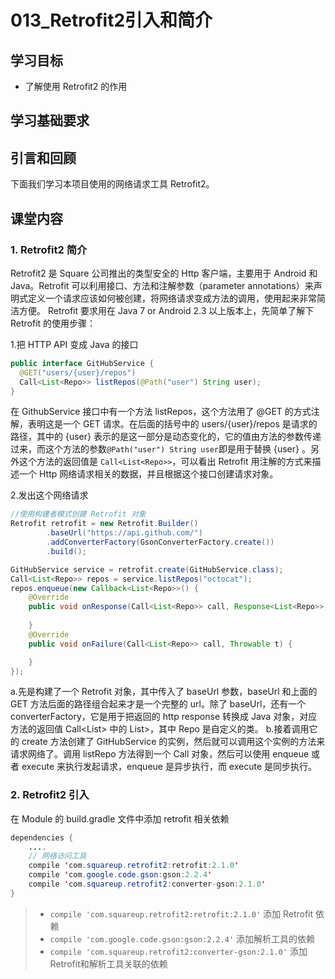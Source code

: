 # 013_Retrofit2引入和简介
## 学习目标
- 了解使用 Retrofit2 的作用

## 学习基础要求

## 引言和回顾
下面我们学习本项目使用的网络请求工具 Retrofit2。

## 课堂内容
### 1. Retrofit2 简介
Retrofit2 是 Square 公司推出的类型安全的 Http 客户端，主要用于 Android 和 Java。Retrofit 可以利用接口、方法和注解参数（parameter annotations）来声明式定义一个请求应该如何被创建，将网络请求变成方法的调用，使用起来非常简洁方便。 Retrofit 要求用在 Java 7 or Android 2.3 以上版本上，先简单了解下 Retrofit 的使用步骤：

1.把 HTTP API 变成 Java 的接口
```java
public interface GitHubService {
  @GET("users/{user}/repos")
  Call<List<Repo>> listRepos(@Path("user") String user);
}
```


在 GithubService 接口中有一个方法 listRepos，这个方法用了 @GET 的方式注解，表明这是一个 GET 请求。在后面的括号中的 users/{user}/repos 是请求的路径，其中的 {user} 表示的是这一部分是动态变化的，它的值由方法的参数传递过来，而这个方法的参数`@Path("user") String user`即是用于替换 {user} 。另外这个方法的返回值是 `Call<List<Repo>>`，可以看出 Retrofit 用注解的方式来描述一个 Http 网络请求相关的数据，并且根据这个接口创建请求对象。

2.发出这个网络请求
```java
//使用构建者模式创建 Retrofit 对象
Retrofit retrofit = new Retrofit.Builder()
        .baseUrl("https://api.github.com/")
        .addConverterFactory(GsonConverterFactory.create())
        .build();

GitHubService service = retrofit.create(GitHubService.class);
Call<List<Repo>> repos = service.listRepos("octocat");
repos.enqueue(new Callback<List<Repo>>() {
    @Override
    public void onResponse(Call<List<Repo>> call, Response<List<Repo>> response) {
            
    }
    @Override
    public void onFailure(Call<List<Repo>> call, Throwable t) {

    }
});
```
a.先是构建了一个 Retrofit 对象，其中传入了 baseUrl 参数，baseUrl 和上面的 GET 方法后面的路径组合起来才是一个完整的 url。除了 baseUrl，还有一个 converterFactory，它是用于把返回的 http response 转换成 Java 对象，对应方法的返回值 Call<List<Repo>> 中的 List<Repo>>，其中 Repo 是自定义的类。
b.接着调用它的 create 方法创建了 GitHubService 的实例，然后就可以调用这个实例的方法来请求网络了。调用 listRepo 方法得到一个 Call 对象，然后可以使用 enqueue 或者 execute 来执行发起请求，enqueue 是异步执行，而 execute 是同步执行。

### 2. Retrofit2 引入
在 Module 的 build.gradle 文件中添加 retrofit 相关依赖

```java
dependencies {
    ....
    // 网络访问工具
    compile 'com.squareup.retrofit2:retrofit:2.1.0'
    compile 'com.google.code.gson:gson:2.2.4'
    compile 'com.squareup.retrofit2:converter-gson:2.1.0'
}
```

> - `compile 'com.squareup.retrofit2:retrofit:2.1.0'` 添加 Retrofit 依赖
> - `compile 'com.google.code.gson:gson:2.2.4'` 添加解析工具的依赖
> - `compile 'com.squareup.retrofit2:converter-gson:2.1.0'` 添加Retrofit和解析工具关联的依赖




